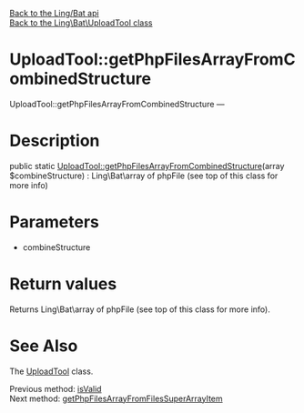 [Back to the Ling/Bat api](https://github.com/lingtalfi/Bat/blob/master/doc/api/Ling/Bat.md)<br>
[Back to the Ling\Bat\UploadTool class](https://github.com/lingtalfi/Bat/blob/master/doc/api/Ling/Bat/UploadTool.md)


UploadTool::getPhpFilesArrayFromCombinedStructure
================



UploadTool::getPhpFilesArrayFromCombinedStructure — 




Description
================


public static [UploadTool::getPhpFilesArrayFromCombinedStructure](https://github.com/lingtalfi/Bat/blob/master/doc/api/Ling/Bat/UploadTool/getPhpFilesArrayFromCombinedStructure.md)(array $combineStructure) : Ling\Bat\array of phpFile (see top of this class for more info)









Parameters
================


- combineStructure

    


Return values
================

Returns Ling\Bat\array of phpFile (see top of this class for more info).








See Also
================

The [UploadTool](https://github.com/lingtalfi/Bat/blob/master/doc/api/Ling/Bat/UploadTool.md) class.

Previous method: [isValid](https://github.com/lingtalfi/Bat/blob/master/doc/api/Ling/Bat/UploadTool/isValid.md)<br>Next method: [getPhpFilesArrayFromFilesSuperArrayItem](https://github.com/lingtalfi/Bat/blob/master/doc/api/Ling/Bat/UploadTool/getPhpFilesArrayFromFilesSuperArrayItem.md)<br>

